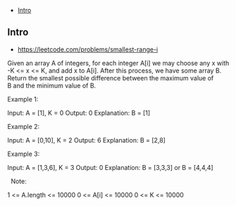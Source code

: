 - [Intro](#intro)

## Intro

- https://leetcode.com/problems/smallest-range-i

Given an array A of integers, for each integer A[i] we may choose any x with -K <= x <= K, and add x to A[i].
After this process, we have some array B.
Return the smallest possible difference between the maximum value of B and the minimum value of B.
 



Example 1:

Input: A = [1], K = 0
Output: 0
Explanation: B = [1]


Example 2:

Input: A = [0,10], K = 2
Output: 6
Explanation: B = [2,8]


Example 3:

Input: A = [1,3,6], K = 3
Output: 0
Explanation: B = [3,3,3] or B = [4,4,4]

 
Note:

1 <= A.length <= 10000
0 <= A[i] <= 10000
0 <= K <= 10000



